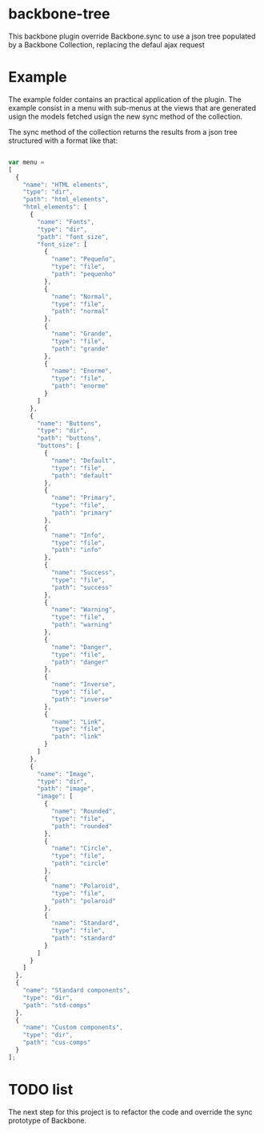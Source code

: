 backbone-tree
=============

This backbone plugin override Backbone.sync to use a json tree populated by a Backbone Collection, replacing the defaul ajax request


Example
=============
The example folder contains an practical application of the plugin. The example consist in a menu with sub-menus at the views that are generated usign the models fetched usign the new sync method of the collection.

The sync method of the collection returns the results from a json tree structured with a format like that:

```javascript

var menu = 
[
  {
    "name": "HTML elements",
    "type": "dir",
    "path": "html_elements",
    "html_elements": [
      {
        "name": "Fonts",
        "type": "dir",
        "path": "font_size",
        "font_size": [
          {
            "name": "Pequeño",
            "type": "file",
            "path": "pequenho"
          },
          {
            "name": "Normal",
            "type": "file",
            "path": "normal"
          },
          {
            "name": "Grande",
            "type": "file",
            "path": "grande"
          },
          {
            "name": "Enorme",
            "type": "file",
            "path": "enorme"
          }
        ]
      },
      {
        "name": "Buttons",
        "type": "dir",
        "path": "buttons",
        "buttons": [
          {
            "name": "Default",
            "type": "file",
            "path": "default"
          },
          {
            "name": "Primary",
            "type": "file",
            "path": "primary"
          },
          {
            "name": "Info",
            "type": "file",
            "path": "info"
          },
          {
            "name": "Success",
            "type": "file",
            "path": "success"
          },
          {
            "name": "Warning",
            "type": "file",
            "path": "warning"
          },
          {
            "name": "Danger",
            "type": "file",
            "path": "danger"
          },
          {
            "name": "Inverse",
            "type": "file",
            "path": "inverse"
          },
          {
            "name": "Link",
            "type": "file",
            "path": "link"
          }
        ]
      },
      {
        "name": "Image",
        "type": "dir",
        "path": "image",
        "image": [
          {
            "name": "Rounded",
            "type": "file",
            "path": "rounded"
          },
          {
            "name": "Circle",
            "type": "file",
            "path": "circle"
          },
          {
            "name": "Polaroid",
            "type": "file",
            "path": "polaroid"
          },
          {
            "name": "Standard",
            "type": "file",
            "path": "standard"
          }
        ]
      }
    ]
  },
  {
    "name": "Standard components",
    "type": "dir",
    "path": "std-comps"
  },
  {
    "name": "Custom components",
    "type": "dir",
    "path": "cus-comps"
  }
];


```


TODO list
=============

The next step for this project is to refactor the code and override the sync prototype of Backbone.

